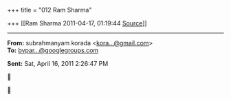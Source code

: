 +++
title = "012 Ram Sharma"

+++
[[Ram Sharma	2011-04-17, 01:19:44 [Source](https://groups.google.com/g/bvparishat/c/aLRUnHn4-c8)]]



------------------------------------------------------------------------

**From:** subrahmanyam korada \<[kora...@gmail.com]()\>  
**To:** [bvpar...@googlegroups.com]()  

**Sent:** Sat, April 16, 2011 2:26:47 PM






